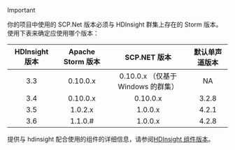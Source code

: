 > [!IMPORTANT]
> 你的项目中使用的 SCP.Net 版本必须与 HDInsight 群集上存在的 Storm 版本。 使用下表来确定应使用哪个版本：
> 
> | HDInsight 版本 | Apache Storm 版本 | SCP.NET 版本 | 默认单声道版本 |
> |:---:|:---:|:---:|:---:|
> | 3.3 |0.10.0.x |0.10.0.x （仅基于 Windows 的群集） | NA |
> | 3.4 |0.10.0.x |0.10.0.x | 3.2.8 |
> | 3.5 |1.0.2.x |1.0.0.x | 4.2.1 |
> | 3.6 |1.1.0.# | 1.0.0.x | 4.2.8 |
> 
> 提供与 hdinsight 配合使用的组件的详细信息，请参阅[HDInsight 组件版本](../articles/hdinsight/hdinsight-component-versioning.md)。


